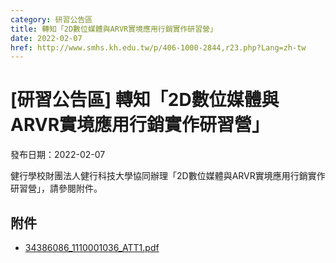```yaml
---
category: 研習公告區
title: 轉知「2D數位媒體與ARVR實境應用行銷實作研習營」
date: 2022-02-07
href: http://www.smhs.kh.edu.tw/p/406-1000-2844,r23.php?Lang=zh-tw
---
```


# [研習公告區] 轉知「2D數位媒體與ARVR實境應用行銷實作研習營」

發布日期：2022-02-07

<div><div></div><div>健行學校財團法人健行科技大學協同辦理「2D數位媒體與ARVR實境應用行銷實作研習營」，請參閱附件。</div></div>

## 附件

- [34386086_1110001036_ATT1.pdf](https://www.smhs.kh.edu.tw/var/file/0/1000/attach/31/pta_2539_8863519_05331.pdf)
